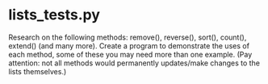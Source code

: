 # lists_tests.py
Research on the following methods: remove(), reverse(), sort(), count(), extend() (and many more). Create a program to demonstrate the uses of each method, some of these you may need more than one example. (Pay attention: not all methods would permanently updates/make changes to the lists themselves.)
